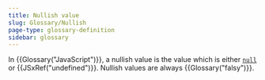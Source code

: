 ```yaml
---
title: Nullish value
slug: Glossary/Nullish
page-type: glossary-definition
sidebar: glossary
---
```


In {{Glossary("JavaScript")}}, a nullish value is the value which is either [`null`](/en-US/docs/Web/JavaScript/Reference/Operators/null) or {{JSxRef("undefined")}}. Nullish values are always {{Glossary("falsy")}}.
